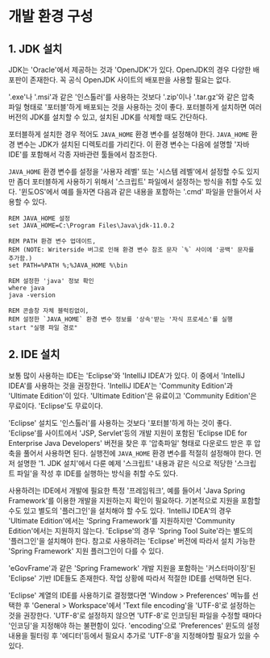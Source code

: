 # 개발 환경 구성

## 1. JDK 설치

JDK는 'Oracle'에서 제공하는 것과 'OpenJDK'가 있다. OpenJDK의 경우 다양한 배포판이 존재한다. 꼭 공식 OpenJDK 사이트의 배포판을 사용할 필요는 없다.

'.exe'나 '.msi'과 같은 '인스톨러'를 사용하는 것보다 '.zip'이나 '.tar.gz'와 같은 압축 파일 형태로 '포터블'하게 배포되는 것을 사용하는 것이 좋다.
포터블하게 설치하면 여러 버전의 JDK를 설치할 수 있고, 설치된 JDK를 삭제할 때도 간단하다.

포터블하게 설치한 경우 적어도 `JAVA_HOME` 환경 변수를 설정해야 한다. `JAVA_HOME` 환경 변수는 JDK가 설치된 디렉토리를 가리킨다. 이 환경 변수는
다음에 설명할 '자바 IDE'를 포함해서 각종 자바관련 툴들에서 참조한다.

`JAVA_HOME` 환경 변수를 설정을 '사용자 레벨' 또는 '시스템 레벨'에서 설정할 수도 있지만 좀더 포터블하게 사용하기 위해서 '스크립트' 파일에서 설정하는
방식을 취할 수도 있다. '윈도OS'에서 예를 들자면 다음과 같은 내용을 포함하는 '.cmd' 파일을 만들어서 사용할 수 있다.

```
REM JAVA_HOME 설정
set JAVA_HOME=C:\Program Files\Java\jdk-11.0.2
 
REM PATH 환경 변수 업데이트,
REM (NOTE: Writerside 버그로 인해 환경 변수 참조 문자 `%` 사이에 '공백' 문자를 추가함.) 
set PATH=%PATH %;%JAVA_HOME %\bin

REM 설정한 'java' 정보 확인
where java
java -version

REM 콘솔창 자체 블럭킹없이,
REM 설정한 `JAVA_HOME` 환경 변수 정보를 '상속'받는 '자식 프로세스'를 실행
start "실행 파일 경로"
```

## 2. IDE 설치

보통 많이 사용하는 IDE는 'Eclipse'와 'IntelliJ IDEA'가 있다. 이 중에서 'IntelliJ IDEA'를 사용하는 것을 권장한다. 'IntelliJ IDEA'는
'Community Edition'과 'Ultimate Edition'이 있다. 'Ultimate Edition'은 유료이고 'Community Edition'은 무료이다. 'Eclipse'도
무료이다.

'Eclipse' 설치도 '인스톨러'를 사용하는 것보다 '포터블'하게 하는 것이 좋다. 'Eclipse'를 사이트에서 'JSP, Servlet'등의 개발 지원이 포함된
'Eclipse IDE for Enterprise Java Developers' 버전을 찾은 후 '압축파일' 형태로 다운로드 받은 후 압축을 풀어서 사용하면 된다. 실행전에
`JAVA_HOME` 환경 변수를 적절히 설정해야 한다. 먼저 설명한 '1. JDK 설치'에서 다룬 예제 '스크립트' 내용과 같은 식으로 적당한 '스크립트 파일'을 작성 후
IDE를 실행하는 방식을 취할 수도 있다.

사용하려는 IDE에서 개발에 필요한 특정 '프레임워크', 예를 들어서 'Java Spring Framework'를 이용한 개발을 지원하는지 확인이 필요하다. 기본적으로 지원을
포함할 수도 있고 별도의 '플러그인'을 설치해야 할 수도 있다. 'IntelliJ IDEA'의 경우 'Ultimate Edition'에서는 'Spring Framework'를 지원하지만
'Community Edition'에서는 지원하지 않는다. 'Eclipse'의 경우 'Spring Tool Suite'라는 별도의 '플러그인'을 설치해야 한다. 참고로 사용하려는
'Eclipse' 버전에 따라서 설치 가능한 'Spring Framework' 지원 플러그인이 다를 수 있다.

'eGovFrame'과 같은 'Spring Framework' 개발 지원을 포함하는 '커스터마이징'된 'Eclipse' 기반 IDE들도 존재한다. 작업 상황에 따라서 적절한 IDE를
선택하면 된다.

'Eclipse' 계열의 IDE를 사용하기로 결정했다면 'Window > Preferences' 메뉴를 선택한 후 'General > Workspace'에서 'Text file encoding'을
'UTF-8'로 설정하는 것을 권장한다. 'UTF-8'로 설정하지 않으면 'UTF-8'로 인코딩된 파일을 수정할 때마다 '인코딩'을 지정해야 하는 불편함이 있다.
'encoding'으로 'Preferences' 윈도의 설정 내용을 필터링 후 '에디터'등에서 필요시 추가로 'UTF-8'을 지정해야할 필요가 있을 수 있다.
